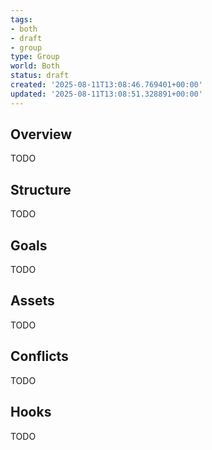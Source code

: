 ```yaml
---
tags:
- both
- draft
- group
type: Group
world: Both
status: draft
created: '2025-08-11T13:08:46.769401+00:00'
updated: '2025-08-11T13:08:51.328891+00:00'
---
```



## Overview

TODO
## Structure

TODO
## Goals

TODO
## Assets

TODO
## Conflicts

TODO
## Hooks

TODO
